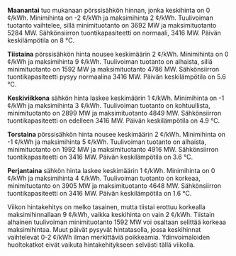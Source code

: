 **Maanantai** tuo mukanaan pörssisähkön hinnan, jonka keskihinta on 0 ¢/kWh. Minimihinta on -2 ¢/kWh ja maksimihinta 2 ¢/kWh. Tuulivoiman tuotanto vaihtelee, sillä minimituotanto on 3692 MW ja maksimituotanto 5284 MW. Sähkönsiirron tuontikapasiteetti on normaali, 3416 MW. Päivän keskilämpötila on 8 °C.

**Tiistaina** pörssisähkön hinta nousee keskimäärin 2 ¢/kWh. Minimihinta on 0 ¢/kWh ja maksimihinta 9 ¢/kWh. Tuulivoiman tuotanto on alhaista, sillä minimituotanto on 1592 MW ja maksimituotanto 4786 MW. Sähkönsiirron tuontikapasiteetti pysyy normaalina 3416 MW. Päivän keskilämpötila on 5.6 °C.

**Keskiviikkona** sähkön hinta laskee keskimäärin 1 ¢/kWh. Minimihinta on -1 ¢/kWh ja maksimihinta 3 ¢/kWh. Tuulivoiman tuotanto on kohtuullista, minimituotanto on 2899 MW ja maksimituotanto 4849 MW. Sähkönsiirron tuontikapasiteetti on edelleen 3416 MW. Päivän keskilämpötila on 4.9 °C.

**Torstaina** pörssisähkön hinta nousee keskimäärin 2 ¢/kWh. Minimihinta on -1 ¢/kWh ja maksimihinta 5 ¢/kWh. Tuulivoiman tuotanto on alhaista, minimituotanto on 1992 MW ja maksimituotanto 4916 MW. Sähkönsiirron tuontikapasiteetti on 3416 MW. Päivän keskilämpötila on 3.6 °C.

**Perjantaina** sähkön hinta laskee keskimäärin 1 ¢/kWh. Minimihinta on 0 ¢/kWh ja maksimihinta 4 ¢/kWh. Tuulivoiman tuotanto on korkeaa, minimituotanto on 3905 MW ja maksimituotanto 4648 MW. Sähkönsiirron tuontikapasiteetti on 3416 MW. Päivän keskilämpötila on 1.6 °C.

Viikon hintakehitys on melko tasainen, mutta tiistai erottuu korkealla maksimihinnallaan 9 ¢/kWh, vaikka keskihinta on vain 2 ¢/kWh. Tiistain alhainen tuulivoiman minimituotanto 1592 MW voi osaltaan selittää korkeaa maksimihintaa. Muut päivät pysyvät hintatasolla, jossa keskihinnat vaihtelevat 0-2 ¢/kWh ilman merkittäviä poikkeamia. Ydinvoimaloiden huoltokatkot eivät vaikuta hintakehitykseen selvästi tällä viikolla.